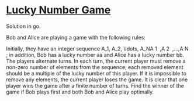 # [Lucky Number Game](https://www.codechef.com/submit-v2/HP18)

Solution in go.

Bob and Alice are playing a game with the following rules:

Initially, they have an integer sequence A_1, A_2, \ldots, A_NA
1
​
 ,A
2
​
 ,…,A
N
​
 ; in addition, Bob has a lucky number aa and Alice has a lucky number bb.
The players alternate turns. In each turn, the current player must remove a non-zero number of elements from the sequence; each removed element should be a multiple of the lucky number of this player.
If it is impossible to remove any elements, the current player loses the game.
It is clear that one player wins the game after a finite number of turns. Find the winner of the game if Bob plays first and both Bob and Alice play optimally.